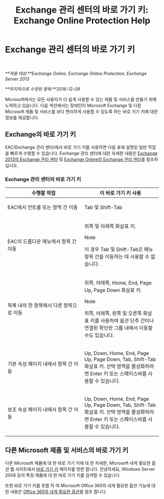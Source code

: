 ﻿---
title: 'Exchange 관리 센터의 바로 가기 키: Exchange Online Protection Help'
TOCTitle: Exchange 관리 센터의 바로 가기 키
ms:assetid: 146b2b52-1ef8-4606-991a-4cf4da694970
ms:mtpsurl: https://technet.microsoft.com/ko-kr/library/JJ150484(v=EXCHG.150)
ms:contentKeyID: 50482567
ms.date: 05/23/2018
mtps_version: v=EXCHG.150
ms.translationtype: MT
---

# Exchange 관리 센터의 바로 가기 키

 

_**적용 대상:**Exchange Online, Exchange Online Protection, Exchange Server 2013_

_**마지막으로 수정된 항목:**2016-12-09_

Microsoft에서는 모든 사용자가 더 쉽게 사용할 수 있는 제품 및 서비스를 만들기 위해 노력하고 있습니다. 다음 섹션에서는 장애인이 Microsoft Exchange 및 다른 Microsoft 제품 및 서비스를 보다 편리하게 사용할 수 있도록 하는 바로 가기 키에 대한 정보를 제공합니다.

## Exchange의 바로 가기 키

EAC(Exchange 관리 센터)에서 바로 가기 키를 사용하면 다음 표에 설명된 일반 작업을 빠르게 수행할 수 있습니다. Exchange 관리 센터에 대한 자세한 내용은 [Exchange 2013의 Exchange 관리 센터](exchange-admin-center-in-exchange-2013-exchange-2013-help.md) 및 [Exchange Online의 Exchange 관리 센터](https://technet.microsoft.com/ko-kr/library/jj200743\(v=exchg.150\))를 참조하십시오.

### Exchange 관리 센터의 바로 가기 키

<table>
<colgroup>
<col style="width: 50%" />
<col style="width: 50%" />
</colgroup>
<thead>
<tr class="header">
<th>수행할 작업</th>
<th>이 바로 가기 키 사용</th>
</tr>
</thead>
<tbody>
<tr class="odd">
<td><p>EAC에서 컨트롤 또는 영역 간 이동</p></td>
<td><p>Tab 및 Shift-Tab</p></td>
</tr>
<tr class="even">
<td><p>EAC의 드롭다운 메뉴에서 항목 간 이동</p></td>
<td><p>위쪽 및 아래쪽 화살표 키.</p>

> [!NOTE]
> 이 경우 Tab 및 Shift-Tab은 메뉴 항목 간을 이동하는 데 사용할 수 없습니다.


</td>
</tr>
<tr class="odd">
<td><p>목록 내의 한 항목에서 다른 항목으로 이동</p></td>
<td><p>위쪽, 아래쪽, Home, End, Page Up, Page Down 화살표 키.</p>

> [!NOTE]
> 위쪽, 아래쪽, 왼쪽 및 오른쪽 화살표 키를 사용하여 옵션 단추 간이나 연결된 확인란 그룹 내에서 이동할 수도 있습니다.


</td>
</tr>
<tr class="even">
<td><p>기본 속성 페이지 내에서 항목 간 이동</p></td>
<td><p>Up, Down, Home, End, Page Up, Page Down, Tab, Shift-Tab 화살표 키. 선택 영역을 활성화하려면 Enter 키 또는 스페이스바를 사용할 수 있습니다.</p></td>
</tr>
<tr class="odd">
<td><p>보조 속성 페이지 내에서 항목 간 이동</p></td>
<td><p>Up, Down, Home, End, Page Up, Page Down, Tab, Shift-Tab 화살표 키. 선택 영역을 활성화하려면 Enter 키 또는 스페이스바를 사용할 수 있습니다.</p></td>
</tr>
</tbody>
</table>


## 다른 Microsoft 제품 및 서비스의 바로 가기 키

다른 Microsoft 제품에 대 한 바로 가기 키에 대 한 자세한, Microsoft 내게 필요한 옵션 웹 사이트에서 [바로 가기 키](https://go.microsoft.com/fwlink/p/?linkid=248894) 페이지를 방문 합니다. 안녕하세요, Windows Server 2008 등의 특정 제품에 대 한 바로 가기 키를 검색할 수 있습니다.

또한 바로 가기 키를 포함 하 여 Microsoft Office 365의 내게 필요한 옵션 기능에 대 한 내용은 [Office 365의 내게 필요한 옵션](https://officepreview.microsoft.com/search/redir/ha102817204.aspx)를 참조 합니다.

